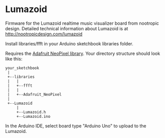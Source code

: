 # Lumazoid

Firmware for the Lumazoid realtime music visualizer board from nootropic design.
Detailed technical information about Lumazoid is at http://nootropicdesign.com/lumazoid

Install libraries/ffft in your Arduino sketchbook libraries folder.

Requires the [Adafruit NeoPixel library](https://github.com/adafruit/Adafruit_NeoPixel). 
Your directory structure should look like this:

```
your_sketchbook
 |
 +--libraries
 |   |
 |   +--ffft
 |   |
 |   +--Adafruit_NeoPixel
 |
 +--Lumazoid
     |
     +--Lumazoid.h
     +--Lumazoid.ino
```

In the Arduino IDE, select board type "Arduino Uno" to upload to the Lumazoid.
